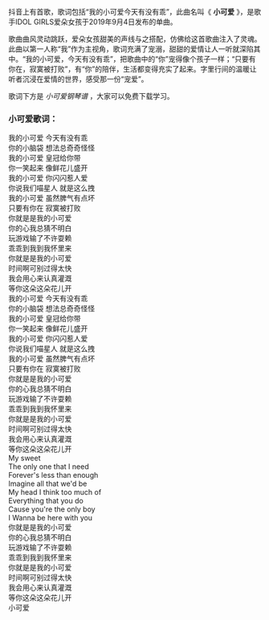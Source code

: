 

抖音上有首歌，歌词包括“我的小可爱今天有没有乖”，此曲名叫《 **小可爱** 》，是歌手IDOL GIRLS爱朵女孩于2019年9月4日发布的单曲。

歌曲曲风灵动跳跃，爱朵女孩甜美的声线与之搭配，仿佛给这首歌曲注入了灵魂。此曲以第一人称“我”作为主视角，歌词充满了宠溺，甜甜的爱情让人一听就深陷其中。“我的小可爱，今天有没有乖”，把歌曲中的“你”宠得像个孩子一样；“只要有你在，寂寞被打败”，有“你”的陪伴，生活都变得充实了起来。字里行间的温暖让听者沉浸在爱情的世界，感受那一份“宠爱”。

歌词下方是 _小可爱钢琴谱_ ，大家可以免费下载学习。

### 小可爱歌词：

我的小可爱 今天有没有乖  
你的小脑袋 想法总奇奇怪怪  
我的小可爱 皇冠给你带  
你一笑起来 像鲜花儿盛开  
我的小可爱 你闪闪惹人爱  
你说我们喵星人 就是这么拽  
我的小可爱 虽然脾气有点坏  
只要有你在 寂寞被打败  
你就是是我的小可爱  
你的心我总猜不明白  
玩游戏输了不许耍赖  
乖乖到我到我怀里来  
你就是是我的小可爱  
时间啊可别过得太快  
我会用心来认真灌溉  
等你这朵这朵花儿开  
我的小可爱 今天有没有乖  
你的小脑袋 想法总奇奇怪怪  
我的小可爱 皇冠给你带  
你一笑起来 像鲜花儿盛开  
我的小可爱 你闪闪惹人爱  
你说我们喵星人 就是这么拽  
我的小可爱 虽然脾气有点坏  
只要有你在 寂寞被打败  
你就是是我的小可爱  
你的心我总猜不明白  
玩游戏输了不许耍赖  
乖乖到我到我怀里来  
你就是是我的小可爱  
时间啊可别过得太快  
我会用心来认真灌溉  
等你这朵这朵花儿开  
My sweet  
The only one that I need  
Forever's less than enough  
Imagine all that we'd be  
My head I think too much of  
Everything that you do  
Cause you're the only boy  
I Wanna be here with you  
你就是是我的小可爱  
你的心我总猜不明白  
玩游戏输了不许耍赖  
乖乖到我到我怀里来  
你就是是我的小可爱  
时间啊可别过得太快  
我会用心来认真灌溉  
等你这朵这朵花儿开  
小可爱

